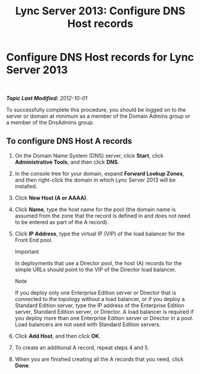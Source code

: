 ﻿---
title: 'Lync Server 2013: Configure DNS Host records'
TOCTitle: Configure DNS Host records
ms:assetid: 78a1afcf-41c8-4da5-8740-c6570c19078c
ms:mtpsurl: https://technet.microsoft.com/en-us/library/Gg398593(v=OCS.15)
ms:contentKeyID: 48184577
ms.date: 07/23/2014
mtps_version: v=OCS.15
---

<div data-xmlns="http://www.w3.org/1999/xhtml">

<div class="topic" data-xmlns="http://www.w3.org/1999/xhtml" data-msxsl="urn:schemas-microsoft-com:xslt" data-cs="http://msdn.microsoft.com/en-us/">

<div data-asp="http://msdn2.microsoft.com/asp">

# Configure DNS Host records for Lync Server 2013

</div>

<div id="mainSection">

<div id="mainBody">

<span> </span>

_**Topic Last Modified:** 2012-10-01_

To successfully complete this procedure, you should be logged on to the server or domain at minimum as a member of the Domain Admins group or a member of the DnsAdmins group.

<div>

## To configure DNS Host A records

1.  On the Domain Name System (DNS) server, click **Start**, click **Administrative Tools**, and then click **DNS**.

2.  In the console tree for your domain, expand **Forward Lookup Zones**, and then right-click the domain in which Lync Server 2013 will be installed.

3.  Click **New Host (A or AAAA)**.

4.  Click **Name**, type the host name for the pool (the domain name is assumed from the zone that the record is defined in and does not need to be entered as part of the A record).

5.  Click **IP Address**, type the virtual IP (VIP) of the load balancer for the Front End pool.
    
    <div>
    

    > [!IMPORTANT]
    > In deployments that use a Director pool, the host (A) records for the simple URLs should point to the VIP of the Director load balancer.

    
    </div>
    
    <div>
    

    > [!NOTE]
    > If you deploy only one Enterprise Edition server or Director that is connected to the topology without a load balancer, or if you deploy a Standard Edition server, type the IP address of the Enterprise Edition server, Standard Edition server, or Director. A load balancer is required if you deploy more than one Enterprise Edition server or Director in a pool. Load balancers are not used with Standard Edition servers.

    
    </div>

6.  Click **Add Host**, and then click **OK**.

7.  To create an additional A record, repeat steps 4 and 5.

8.  When you are finished creating all the A records that you need, click **Done**.

</div>

</div>

<span> </span>

</div>

</div>

</div>

